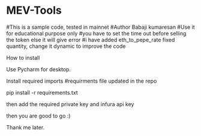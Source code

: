 # MEV-Tools

#This is a sample code, tested in mainnet
#Author Babaji kumaresan
#Use it for educational purpose only
#you have to set the time out before selling the token else it will give error
#i have added eth_to_pepe_rate fixed quantity, change it dynamic to improve the code


How to install

Use Pycharm for desktop.

Install required imports
#requirments file updated in the repo

pip install -r requirements.txt 

then add the required private key and infura api key

then you are good to go :)

Thank me later.
